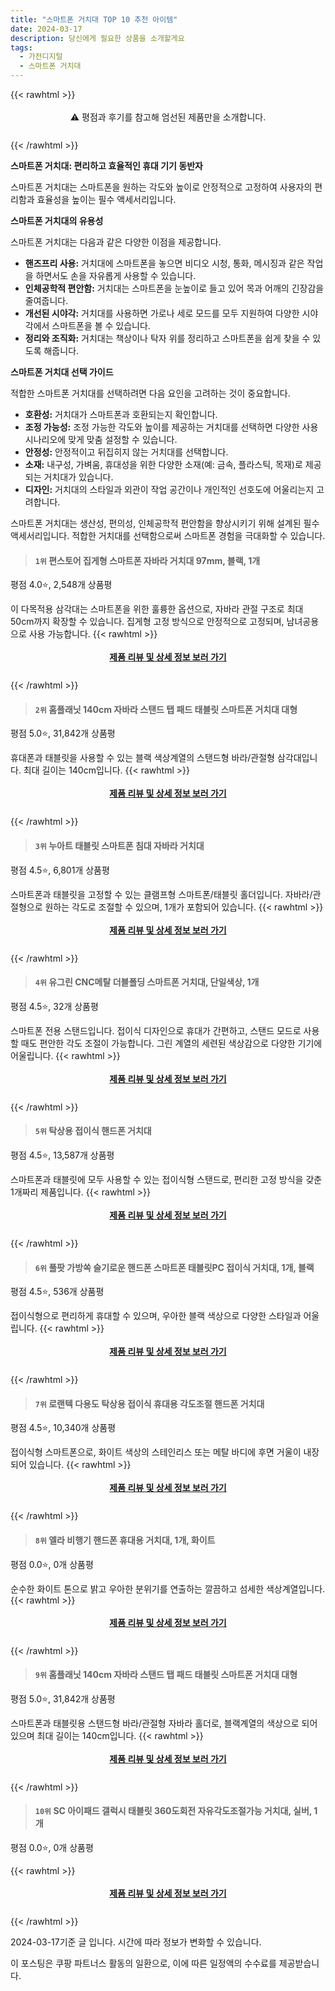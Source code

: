 ```yaml
---
title: "스마트폰 거치대 TOP 10 추천 아이템"
date: 2024-03-17
description: 당신에게 필요한 상품을 소개할게요
tags:
  - 가전디지털
  - 스마트폰 거치대
---
```

{{< rawhtml >}}<div class="toc" style="text-align: center; height: 50px; line-height: 2;">  <p>⚠️ 평점과 후기를 참고해 엄선된 제품만을 소개합니다.<br></p></div> {{< /rawhtml >}}

**스마트폰 거치대: 편리하고 효율적인 휴대 기기 동반자**

스마트폰 거치대는 스마트폰을 원하는 각도와 높이로 안정적으로 고정하여 사용자의 편리함과 효율성을 높이는 필수 액세서리입니다.

**스마트폰 거치대의 유용성**

스마트폰 거치대는 다음과 같은 다양한 이점을 제공합니다.

* **핸즈프리 사용:** 거치대에 스마트폰을 놓으면 비디오 시청, 통화, 메시징과 같은 작업을 하면서도 손을 자유롭게 사용할 수 있습니다.
* **인체공학적 편안함:** 거치대는 스마트폰을 눈높이로 들고 있어 목과 어깨의 긴장감을 줄여줍니다.
* **개선된 시야각:** 거치대를 사용하면 가로나 세로 모드를 모두 지원하여 다양한 시야각에서 스마트폰을 볼 수 있습니다.
* **정리와 조직화:** 거치대는 책상이나 탁자 위를 정리하고 스마트폰을 쉽게 찾을 수 있도록 해줍니다.

**스마트폰 거치대 선택 가이드**

적합한 스마트폰 거치대를 선택하려면 다음 요인을 고려하는 것이 중요합니다.

* **호환성:** 거치대가 스마트폰과 호환되는지 확인합니다.
* **조정 가능성:** 조정 가능한 각도와 높이를 제공하는 거치대를 선택하면 다양한 사용 시나리오에 맞게 맞춤 설정할 수 있습니다.
* **안정성:** 안정적이고 뒤집히지 않는 거치대를 선택합니다.
* **소재:** 내구성, 가벼움, 휴대성을 위한 다양한 소재(예: 금속, 플라스틱, 목재)로 제공되는 거치대가 있습니다.
* **디자인:** 거치대의 스타일과 외관이 작업 공간이나 개인적인 선호도에 어울리는지 고려합니다.

스마트폰 거치대는 생산성, 편의성, 인체공학적 편안함을 향상시키기 위해 설계된 필수 액세서리입니다. 적합한 거치대를 선택함으로써 스마트폰 경험을 극대화할 수 있습니다.


>#### `1위` 편스토어 집게형 스마트폰 자바라 거치대 97mm, 블랙, 1개
평점 4.0⭐, 2,548개 상품평

이 다목적용 삼각대는 스마트폰을 위한 훌륭한 옵션으로, 자바라 관절 구조로 최대 50cm까지 확장할 수 있습니다. 집게형 고정 방식으로 안정적으로 고정되며, 남녀공용으로 사용 가능합니다.
{{< rawhtml >}}<div class="toc" style="text-align: center; height: 50px; line-height: 2;"><p><b><a href="https://link.coupang.com/re/AFFSDP?lptag=AF5033054&pageKey=6626511409&itemId=15088642535&vendorItemId=82310767639&traceid=V0-153-46723c867ab22652&clickBeacon=mcKtEDJADTkW0CSDma5-_L3zKzi7ukJofn59Xqd1HQ6m9TKFELFDvpn1fW9ZQEis-OsA5CBDtkEpzNt9aEZkf2L70GMYKUNhejkaNCigC46HYtyVV-raHUcXHIIWOIRjIWlJa2ZL4jeaQAzYoHR_NCWiOuQkJCBP8-Lh0ktSYfFY2rW-oic6wrUDz-2pmVu9dkwQbMCmMVOzpHeO_VHblOvVMM4pgF5EKy5Owt0GSiBykF-oBj9crQ_nHRtQXwA3zl_ZE4WbNPc2tmM6zFJhjw4lhosd0UKU8MxLUwGB45n8bnIz-MpRAmkSHAicTnmWpT9uUJl_ZESfcasETs0l9fe6buXz2L7olzUZPm0W3wTJv1R2R380wepVussFbqHHQshqXSJDmBBmaaFA9IRQuRRDFHD67bkVh_mXZCZRWHrUccLfR7zvXRpE4F2SJdT5nhrgURnTa99GBG2RqXKj_gkFogztIYby2vtEHoi2mKtgha96_75ME_Y9oF1QtUkuwDH2pn_Mx9zEK9ILBIZpt-MqwIJzpjkzVoc7EpExKe69R2gn31fwk4OIoHgonBJSmWiszd3SRKBhZDstCrc5XtVC1BbE4IEr5ir9sngcGMB3taJJ8a2o6WIepMOE5wlofbzUy06sirfnqV0RdBhkEqTMz_38F-jxa2IJWRVJV7miEuJ7Q0fJUEFw_tgVeZb9mCBPqi2dnVd9UkNe7Q77VmquRgM-t9QQD4NZnFHkc1jWNu5mOiY2jb14JE-1666XoJnXiVW7yhxiuZKBGlcRZ8cjf1_zIi9LcnCggfKEwHSc-cwmlDwzSShbtNKHJmFOcf4srijyIZMHD-cThFzw9Jqk3grlMK-1TE86hQfoKI6G-DzRawnqyo3RkjfgatvTMQ24nQcW9UHbv9vPi5_mbPUgf4ARpkfC-aQuoiO7vkBZj1_LR9YWdDiS2z3Tsb4z&requestid=20240317171225227230192470&token=31850C%7CMIXED">제품 리뷰 및 상세 정보 보러 가기</a></b><br></p> </div>{{< /rawhtml >}}

>#### `2위` 홈플래닛 140cm 자바라 스탠드 탭 패드 태블릿 스마트폰 거치대 대형
평점 5.0⭐, 31,842개 상품평

휴대폰과 태블릿을 사용할 수 있는 블랙 색상계열의 스탠드형 바라/관절형 삼각대입니다. 최대 길이는 140cm입니다.
{{< rawhtml >}}<div class="toc" style="text-align: center; height: 50px; line-height: 2;"><p><b><a href="https://link.coupang.com/re/AFFSDP?lptag=AF5033054&pageKey=4315812391&itemId=5014849485&vendorItemId=72324731261&traceid=V0-153-7305694b6369d0a7&requestid=20240317171225227230192470&token=31850C%7CMIXED">제품 리뷰 및 상세 정보 보러 가기</a></b><br></p> </div>{{< /rawhtml >}}

>#### `3위` 누아트 태블릿 스마트폰 침대 자바라 거치대
평점 4.5⭐, 6,801개 상품평

스마트폰과 태블릿을 고정할 수 있는 클램프형 스마트폰/태블릿 홀더입니다. 자바라/관절형으로 원하는 각도로 조절할 수 있으며, 1개가 포함되어 있습니다.
{{< rawhtml >}}<div class="toc" style="text-align: center; height: 50px; line-height: 2;"><p><b><a href="https://link.coupang.com/re/AFFSDP?lptag=AF5033054&pageKey=2119214381&itemId=3597747774&vendorItemId=71583470455&traceid=V0-153-850a2b31c09b3d80&requestid=20240317171225227230192470&token=31850C%7CMIXED">제품 리뷰 및 상세 정보 보러 가기</a></b><br></p> </div>{{< /rawhtml >}}

>#### `4위` 유그린 CNC메탈 더블폴딩 스마트폰 거치대, 단일색상, 1개
평점 4.5⭐, 32개 상품평

스마트폰 전용 스탠드입니다. 접이식 디자인으로 휴대가 간편하고, 스탠드 모드로 사용할 때도 편안한 각도 조절이 가능합니다. 그린 계열의 세련된 색상감으로 다양한 기기에 어울립니다.
{{< rawhtml >}}<div class="toc" style="text-align: center; height: 50px; line-height: 2;"><p><b><a href="https://link.coupang.com/re/AFFSDP?lptag=AF5033054&pageKey=2286110075&itemId=3929596824&vendorItemId=71914107125&traceid=V0-153-c450f8bc352c41be&clickBeacon=OSHy1eNHJk5hRljjOR9-DVF5Yi9Z14nfL9CfwFLtdyZsqWg0PV2NMTkecAoYzYC6Juvjg4jZ8Kc1Xy7XUuQ2anZbzfOwkWrj7L8pzC_eKzgs1agvwbcK3YKhYTlurnBGpfHGqm0i3qqxtPUY75ZJZl1zOGa9fwpU1PLmTwvzzfewrcS7ZhlpUc0xLP7EGoHrMvVaxVSL1PWB8uJTRLyJt7ddghWYWP2Qar1VBzG445DQ0g6pY4jh7d_lVbCKH73k2SvVuCgJIEjQqZz8cG6JN28dOYWgvygXNyQ4F8YLZ0IXHiMv3JcX6xBW9JlBUNDWqMh7zXLouHG__b_pRc3IFT2POP-4hswp6XCZcB1EFnZY0mRJxR6cerVG2i_olhsTtheqkylCiCN3xcKFXyLydnKRpLbhS-Fgm2Njd5Tk0-1DWldxOeP3o9gwYr2rHSSpb3RM0A5DCJNFnUrywElHC0pXPVDlQsS3ate_Sw4zTOIY8p__fGy66v31zwtv9VjZq6yLOWKAyUouIW0CU3q-FoollRKZ-6tGS3JRMh3sP3FjPS8rKRmQB3TVICqK-hxU8pxyd1Pxfd7BK-6917XEV8lcM5x1o3bOKnX5liSqp1r7er-bOdcfjUEExOAM3W9mx8EJ6EAqyeviMY1_fKPOkIc-RdgOSFW2CJ-irfHn_-XXyDbKY7ur0AhLUsUQDoao-4UkwtoufBxSnlAy5txzRP7OBuOzlmk9-RDypdvm1hm90Kvjph2N89wsAGrY7kNENY6A1m8lJLCpcG74hEOrvRNy1j9xc0H5Zbien4ZJQKNhzSKGFwTWh3ISZ_J0np13F9ZXn5DQ3Qy8VYSxWNSgfNgL5ZQfs4roIGkCVuRNG4gKQOA627EfVcaUVnF5mR4-J9nNzM-44a_sPzlAoidPbo94JtcV1gUXRhRi5FiUVAgsJthe2Kn3W3QBC38%3D&requestid=20240317171225227230192470&token=31850C%7CMIXED">제품 리뷰 및 상세 정보 보러 가기</a></b><br></p> </div>{{< /rawhtml >}}

>#### `5위` 탁상용 접이식 핸드폰 거치대
평점 4.5⭐, 13,587개 상품평

스마트폰과 태블릿에 모두 사용할 수 있는 접이식형 스탠드로, 편리한 고정 방식을 갖춘 1개짜리 제품입니다.
{{< rawhtml >}}<div class="toc" style="text-align: center; height: 50px; line-height: 2;"><p><b><a href="https://link.coupang.com/re/AFFSDP?lptag=AF5033054&pageKey=6667567519&itemId=15328242250&vendorItemId=85719692761&traceid=V0-153-edbcace36d1c091b&requestid=20240317171225227230192470&token=31850C%7CMIXED">제품 리뷰 및 상세 정보 보러 가기</a></b><br></p> </div>{{< /rawhtml >}}

>#### `6위` 풀팟 가방쏙 슬기로운 핸드폰 스마트폰 태블릿PC 접이식 거치대, 1개, 블랙
평점 4.5⭐, 536개 상품평

접이식형으로 편리하게 휴대할 수 있으며, 우아한 블랙 색상으로 다양한 스타일과 어울립니다.
{{< rawhtml >}}<div class="toc" style="text-align: center; height: 50px; line-height: 2;"><p><b><a href="https://link.coupang.com/re/AFFSDP?lptag=AF5033054&pageKey=6270886945&itemId=12823477226&vendorItemId=80063573038&traceid=V0-153-86e463cc26990201&clickBeacon=SnZKHbVvFsjB0Lg5Sh6TLcPM7_pLalCwZ-PpSQCycYVTjHAclG6YEUrDzI9ndn5JFkhcuqD2a8ttOUFqT7qQhcOrCga7xihvvEB6-lw0SChq0kmMubfz2WZP1kee5N8lY-lvRYBvcla797qLdzqT64dAEjEIYVMueTGOMMnwUU-KDqZ_5UfpyB5JZeeiicZqkVXH7x60vbp1hhEL7Q1EkZPwS-lyZrtPLppikDbPXVnDMR1zWlyqi3Ol1-HJ_sFcD3hGC3ouXW6G4q-yEnqq6Ry5ZIHnNdVGEDeRDSpwH2a0Gsa7emEPuySuqKnk-pgBqXU94gi0dFfZgmQuZ5bTktxcVyEeX8-j78plui6o1-bfjMS1KGm1lSIs3IjAQTdwIE2okIjiOndQtIeddamMC-a80n1M84VSO0_A6F6jKotpWIbzSC3dmhbZJYRMerIKHXTgmF6BWUHgg-ktbs_1WmiCjVxjLnfJsJsNW-iB-07Qk0rVayAFVEcMp-iFEUxj3xI9ZPfELvSvilaye5kn6AVvSoFYp4vJgPyxfM9dFyYSNhMpn5XRtCJEjit2qJ11HqPFQPKJTiWYLTYpTG4v4pC8UBiZVTIJTGTZ4-q_SrTr4vC2_RpjFpI3wPpVLlEyIHriRUYSA4QyWne8c29keGQGfrp9QU9bnWYpPzzptmrxHTicO0dLSmSdNjOpfUI4EW5H8mlC7rAbhnXY4oDheILm0dDNZlzTIhbhepWU6pDHkR4aTeh3_0cTWsh9Csl437aOs5fp4JvtDXmM-pZdcvCqrIyGTkHuIf7W_dU3DaPBlCT9k93ByxoLmClWYRiUDFVPfaLcR_m5RFnkE4BnUd9e6AxFQ6J3IUbr92zSLixjbsfI6xeMbhPeyKgZ0jKtsXlQT7KsnB3YbTo7bW4NqrR4lwD__B-8HViBzaNJ6jSae8KgHRFT7TbXmbUUWw%3D%3D&requestid=20240317171225227230192470&token=31850C%7CMIXED">제품 리뷰 및 상세 정보 보러 가기</a></b><br></p> </div>{{< /rawhtml >}}

>#### `7위` 로랜텍 다용도 탁상용 접이식 휴대용 각도조절 핸드폰 거치대
평점 4.5⭐, 10,340개 상품평

접이식형 스마트폰으로, 화이트 색상의 스테인리스 또는 메탈 바디에 후면 거울이 내장되어 있습니다.
{{< rawhtml >}}<div class="toc" style="text-align: center; height: 50px; line-height: 2;"><p><b><a href="https://link.coupang.com/re/AFFSDP?lptag=AF5033054&pageKey=6672219301&itemId=15354479115&vendorItemId=82869848203&traceid=V0-153-2b492226388eecff&requestid=20240317171225227230192470&token=31850C%7CMIXED">제품 리뷰 및 상세 정보 보러 가기</a></b><br></p> </div>{{< /rawhtml >}}

>#### `8위` 엘라 비행기 핸드폰 휴대용 거치대, 1개, 화이트
평점 0.0⭐, 0개 상품평

순수한 화이트 톤으로 밝고 우아한 분위기를 연출하는 깔끔하고 섬세한 색상계열입니다.
{{< rawhtml >}}<div class="toc" style="text-align: center; height: 50px; line-height: 2;"><p><b><a href="https://link.coupang.com/re/AFFSDP?lptag=AF5033054&pageKey=7923354713&itemId=21775173172&vendorItemId=88824001906&traceid=V0-153-0a737ccd877f084a&clickBeacon=lRc9cgSrmZy7VcCClWNVapLrMrP7jEoRqGmuSTtmigiLStrVEiwa6ATNjhZ9bjWPcQ6f6Pmbwa80QbcV50Ct2RlnQljA7wKoVd5fh97Jys3XUsOhQ3tXCtvsgxkysSFFyYoLrp_bdL-fgVKCMGWDrdxdS4DSRNcuYRa-D1iLqw6Gj2GehShgmfoPdAIs58Ubj9TmpIUPGg2PHgw4MHyYmWbajU8VJ4z77-re9GkQsx1wHah6SF5JxBz-Csl03J6GMeBgm-Myde5k7IcJvkaHsba7PetkUBn6SuHGhQt0nDrup10Qp1tuxLuSsL-B6ryyRhOMfN3EZlSv27f9pIMFQOWBX7SpZaT-PtHGdAZYRDusUlxmzr_sAJ1zZkjg7QIynn8iV8_Wc3LwRQQ4zVIWZhUQt7tL4FlXmJsj7nYQ6e22kXcVzEQbN4jycntAsB2F85_HkGstyGqfJTzKc2ZFCE5WNBioXBnZm7WlRtcE4FxA0crZJPJ0sjRbHt2I4COftRi47EmYhHgZ7SgJnO8ll4YXt772-lFHuaEQHJ6MOrbWqoUZokrZrHopdrIvrG-sfZSqFRKZLDg3P5GsYMKLIm3kW5wSL6vR9wFMqt9oGrTHa95MH4emfFprZpDNfCJbq8HZMt2ydMGzB31EL01r5gqzYVTPqjrjkTVrfL9wMSlqZf0ulKWIjdc0lYoM8uI_e5owvpE5Jci4OJ2xQanJsmnDGmpStk-DBzqdTPfUdVXau2fG5FAYwnza2499o7L5CVjYsyofLZplEFZTSU1r138se4YnBuBq5GRk1JTCJ-MLwjbzZQ5BLKnQjUSLdJf-dQK9Cm7ReRSzPd018zKop0eTBkjbC7aJew2vgOU5jXzowt0GaQKs6if2q6-h1JPVKKJf8dcAuk_J3rsNTJrRGXsDpGnw36FOAyjHG0yH57CkO-jiA_360tn6Np1z&requestid=20240317171225227230192470&token=31850C%7CMIXED">제품 리뷰 및 상세 정보 보러 가기</a></b><br></p> </div>{{< /rawhtml >}}

>#### `9위` 홈플래닛 140cm 자바라 스탠드 탭 패드 태블릿 스마트폰 거치대 대형
평점 5.0⭐, 31,842개 상품평

스마트폰과 태블릿용 스탠드형 바라/관절형 자바라 홀더로, 블랙계열의 색상으로 되어 있으며 최대 길이는 140cm입니다.
{{< rawhtml >}}<div class="toc" style="text-align: center; height: 50px; line-height: 2;"><p><b><a href="https://link.coupang.com/re/AFFSDP?lptag=AF5033054&pageKey=4315812391&itemId=5014849487&vendorItemId=72324731271&traceid=V0-153-7305694b6369d0a7&requestid=20240317171225227230192470&token=31850C%7CMIXED">제품 리뷰 및 상세 정보 보러 가기</a></b><br></p> </div>{{< /rawhtml >}}

>#### `10위` SC 아이패드 갤럭시 태블릿 360도회전 자유각도조절가능 거치대, 실버, 1개
평점 0.0⭐, 0개 상품평


{{< rawhtml >}}<div class="toc" style="text-align: center; height: 50px; line-height: 2;"><p><b><a href="https://link.coupang.com/re/AFFSDP?lptag=AF5033054&pageKey=7877734711&itemId=21535690376&vendorItemId=88588927063&traceid=V0-153-e592a7ed3b732215&clickBeacon=01YcPI9VcHYQKdLL09hEABlWSX6vV6Rq198ExtDE4NV7Tc06q1g2kFrTkJ9kssNovSAj5EYwL1PNtwHU9f3rfnZqO42pPs1xmEr96lT0CKm-xpqK-NRbgSwOyiormk2dXtHbmggCMa_XEvNCSNJbxqvdkJhEUjh9k09ZCh3elJoPjTvVRHfFvw3PZZucgl1AU6L7jpAOht4fI9tiJDrjabiss3NizYMzKC7ItNqoWi6VV0su0CYWenKCGbVtrsWrym7akNCx6nKzHZCHX4GEoimf6fow6rE3XaEXKJfSQbk-CH13Ik5RaWnSQMIcpgUGTrSMofr-eANFX2o0sF6UqsQZLpUaVJrOPPFhpxTlmr5N4uAAl1fl8PkmFN48b1jBRPd2naJrd5k1hFN-qMhI_0EISIuU6wd01FJNYkQLXYkIxMC6Ii5JVsoKRgnygYitv3tyF8pPgjsjMSNzVDBc7zUHZF7kVrDYB5HZfDh9znHujO5P6uQSrv3KSWjcYePM77Fm7krm3fFQcloZ176JuHJ92BNjzDIIKc6fCvrkK63ARPMy7udXbuNtVoRLahSBQ1X3OmZ8hHLBLmjMzxP_Gf4BY8XoT1eS7czMbIGi9v_HQu5vJyMyqctpf1aDBMV9i04h97XR0jELqeRQ_f2LcLT6dwyy7gm_dHFQFeE-deI-t5BbFWh0F7SOFNoLryCvtmlrVxVLNFMF9EI2Z34TXny6ezPE9lFgly-Ilq4ZLY1XzQ5vMQDMMqUd-TCYUN-OE0wCX4UAYPXCYsdJrgp1ipVy0VjS3uhtal56g69j5hE0wWE_eKrRHFInK3CQRFZEX6oMfjQt4xsCh74cymkec1aTd_NSmyHPguHhkakCD5S7kJwjqBTOrOVSvUThPXqvB3W2sQlSY392I57_NlVMumMfdaCJ_XRcxPNa2Gkz_XvCLL_s5hbXeg3ORw%3D%3D&requestid=20240317171225227230192470&token=31850C%7CMIXED">제품 리뷰 및 상세 정보 보러 가기</a></b><br></p> </div>{{< /rawhtml >}}


2024-03-17기준 글 입니다.
시간에 따라 정보가 변화할 수 있습니다.

이 포스팅은 쿠팡 파트너스 활동의 일환으로, 이에 따른 일정액의 수수료를 제공받습니다.